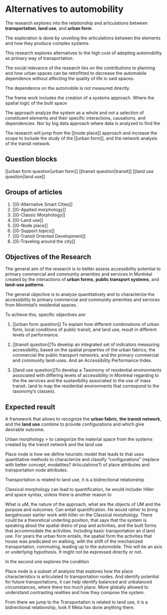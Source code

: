 # Alternatives to automobility


The research explores into the relationship and articulations between **transportation**, **land use**, and **urban form**.  

The exploration is done by unveiling the articulations between the elements and how they produce complex systems.  

This research explores alternatives to the high cost of adopting automobility as primary way of transportation.

The social relevance of the research lies on the contributions to planning and how urban spaces can be retrofitted to decrease the automobile dependence without affecting the quality of life in said spaces.

The dependence on the automobile is not measured directly.


The frame work includes the creation of a systems approach. Where the spatial logic of the built space  

The approach analyze the system as a whole and not a selection of constituent elements and their specific interactions, causations,  and dependencies. Nor by big data approach where data is analyzed to find the 

The research will jump from the [[node place]] approach and increase the scope to include the study of the [[urban form]],  and the network analysis of the transit network.   



## Question blocks
[[urban form question|urban form]]
[[transit question|transit]]
[[land use question|land use]]

## Groups of articles 


1. [[G-Alternative Smart Cities]]
2. [[G-Applied morphology]]
3. [[G-Classic Morphology]]
4. [[G-Land use]]
5. [[G-Node place]]
6. [[G-Support topics]]
7. [[G-Transit Oriented Development]]
8. [[G-Traveling around the city]]




           

## Objectives of the Research

The general aim of the research is to better assess accessibility potential to primary commercial and community amenities and services in Montréal created by the interactions of **urban forms**, **public transport systems**, and **land-use patterns**.

The general objective is to analyze quantitatively and to characterize the accessibility to primary commercial and community amenities and services from Montréal’s residential spaces.

To achieve this, specific objectives are:

1. [[urban form question]] To explain how different combinations of urban form, local conditions of public transit, and land use, result in different levels of performance.

2. [[transit question]]To develop an integrated set of indicators measuring accessibility, based on the spatial properties of the urban fabrics; the commercial the public transport networks, and the primary commercial and community land-uses. And an Accessibility Performance Index.

3. [[land use question]]To develop a Taxonomy of residential environments associated with differing levels of accessibility in Montréal regarding to the the services and the sustanibility associated to the use of mass transit. (and to map the residential environments that correspond to the taxonomy’s classes).

           
## Expected result
A framework that allows to recognize the **urban fabric**, **the transit network**, and the **land use** combine to provide configurations and which give desirable outcome.

Urban morphology > to categorize the material space from the systems created by the transit network and the land use










Place node is how we define heuristic model that leads to that uses quantitative methods to characterize and classify “configurations” (replace with better concept, modalities? Articulations?) of place attributes and transportation node attributes.

Transportation is related to land use, it is a bidirectional relationship

Classical morphology can lead to quantification, he would includer Hiller and space syntax, unless there is another reason to

What is uM, the nature of the approach, what are the objects of UM and the purpose and outcomes. Can entail quantification. He would rather to bring bergahouser earlier work with hiller on the Classical morphology. There could be a theoretical underling position, that says that the system is speaking about the spatial distro of pop and activities, and the built forms that accommodate the activities. Including basic transportation an d land use. For years the urban form entails, the spatial form the activities that house was predicated on walking, with the shift of the mechanized transportation, commuting, leading up to the automobile. This will be an axis or underlying hypothesis. It might not be expressed directly or not.

In the second one explores the condition

Place node is a subset of analysis that explores how the place characteristics is articulated to transportation nodes. And identify potential for future transportations, it can help identify balanced and unbalanced circumstances, where there too much place. More globally allowed to understand contrasting realities and how they compose the system.

From there we jump to the Transportation is related to land use, it is a bidirectional relationship, look if Meta has done anything there.

